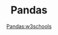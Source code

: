 <h1 align="center">Pandas</h1>

<div align="center"><a href="https://www.w3schools.com/python/pandas/default.asp">Pandas:w3schools</a></div>